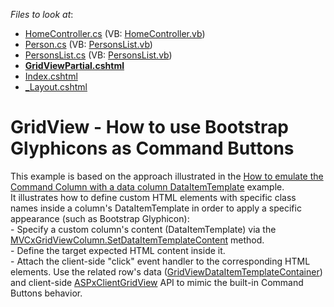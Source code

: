 <!-- default file list -->
*Files to look at*:

* [HomeController.cs](./CS/DXWebApplication1/Controllers/HomeController.cs) (VB: [HomeController.vb](./VB/DXWebApplication1/Controllers/HomeController.vb))
* [Person.cs](./CS/DXWebApplication1/Models/Person.cs) (VB: [PersonsList.vb](./VB/DXWebApplication1/Models/PersonsList.vb))
* [PersonsList.cs](./CS/DXWebApplication1/Models/PersonsList.cs) (VB: [PersonsList.vb](./VB/DXWebApplication1/Models/PersonsList.vb))
* **[GridViewPartial.cshtml](./CS/DXWebApplication1/Views/Home/GridViewPartial.cshtml)**
* [Index.cshtml](./CS/DXWebApplication1/Views/Home/Index.cshtml)
* [_Layout.cshtml](./CS/DXWebApplication1/Views/Shared/_Layout.cshtml)
<!-- default file list end -->
# GridView - How to use Bootstrap Glyphicons as Command Buttons


This example is based on the approach illustrated in the <a href="https://www.devexpress.com/Support/Center/p/E4058">How to emulate the Command Column with a data column DataItemTemplate</a> example.<br />It illustrates how to define custom HTML elements with specific class names inside a column's DataItemTemplate in order to apply a specific appearance (such as Bootstrap Glyphicon):<br />- Specify a custom column's content (DataItemTemplate) via the <a href="https://documentation.devexpress.com/#AspNet/DevExpressWebMvcMVCxGridViewColumn_SetDataItemTemplateContenttopic">MVCxGridViewColumn.SetDataItemTemplateContent</a> method.<br />- Define the target expected HTML content inside it.<br />- Attach the client-side "click" event handler to the corresponding HTML elements. Use the related row's data (<a href="https://documentation.devexpress.com/#AspNet/DevExpressWebGridViewDataItemTemplateContainerMembersTopicAll">GridViewDataItemTemplateContainer</a>) and client-side <a href="https://documentation.devexpress.com/#AspNet/DevExpressWebScriptsASPxClientGridViewMembersTopicAll">ASPxClientGridView</a> API to mimic the built-in Command Buttons behavior.

<br/>


